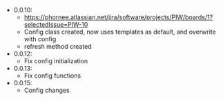 - 0.0.10:
  - https://phornee.atlassian.net/jira/software/projects/PIW/boards/1?selectedIssue=PIW-10
  - Config class created, now uses templates as default, and overwrite with config
  - refresh method created
- 0.0.12:
  - Fix config initialization
- 0.0.13:
  - Fix config functions
- 0.0.15:
  - Config changes